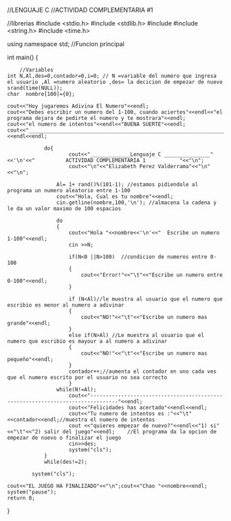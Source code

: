 //LENGUAJE C
//ACTIVIDAD COMPLEMENTARIA #1

//librerias
#include <stdio.h>
#include <stdlib.h>
#include <iostream>
#include <string.h>
#include <time.h>

using namespace std;
//Funcion principal

int main()
{
	
		//Variables
	int N,Al,des=0,contador=0,i=0; // N =variable del numero que ingresa el usuario ,Al =numero aleatorio ,des= la decicion de empezar de nuevo 
	srand(time(NULL));
	char  nombre[100]={0};

    cout<<"Hoy jugaremos Adivina El Numero"<<endl;
	cout<<"Debes escribir un numero del 1-100, cuando aciertes"<<endl<<"el programa dejara de pedirte el numero y te mostrara"<<endl;
	cout<<"el numero de intentos"<<endl<<"BUENA SUERTE"<<endl;         
	cout<<"___________________________________________________________________________________________________________________"<<endl<<endl;      	
                    	
                do{
                	    cout<<"_____________Lenguaje C _______________"<<'\n'<<"          ACTIVIDAD COMPLEMENTARIA 1           "<<"\n";
                        cout<<"\n"<<"Elizabeth Perez Valderrama"<<"\n"<<"\n";
                	
                	Al= 1+ rand()%(101-1); //estamos pidiendole al programa un numero aleatorio entre 1-100
                    cout<<"Hola, Cual es tu nombre"<<endl;
					cin.getline(nombre,100,'\n'); //almacena la cadena y le da un valor maximo de 100 espacios
			
                	do 
                    {
                    	cout<<"Hola "<<nombre<<'\n'<<"  Escribe un numero 1-100"<<endl;
                    	cin >>N;
                    	
                    	if(N<0 ||N>100)  //condicion de numeros entre 0-100
                    	{
                    		cout<<"Error!"<<"\t"<<"Escribe un numero entre 0-100"<<endl;
						}
                    	
                    	if (N<Al)//le muestra al usuario que el numero que escribio es menor al numero a adivinar
                    	{
                    		cout<<"NO!"<<"\t"<<"Escribe un numero mas grande"<<endl;
						}
						else if(N>Al) //Le muestra al usuario que el numero que escribio es mayour a al numero a adivinar
						{
							cout<<"NO!"<<"\t"<<"Escribe un numero mas pequeño"<<endl;
						}		        
                    	contador++;//aumenta el contador en uno cada ves que el numero escrito por el usuario no sea correcto
				    	}
					while(N!=Al);
					    cout<<"-------------------------------------------------------------------------------"<<endl;
                    	cout<<"Felicidades has acertado"<<endl<<endl;
					    cout<<"Tu numero de intentos es :"<<"\t"<<contador<<endl;//muestra el numero de intentos
                    	cout <<"quieres empezar de nuevo?"<<endl<<"1) si"<<"\t"<<"2) salir del juego"<<endl;	//El programa da la opcion de empezar de nuevo o finalizar el juego 
						cin>>des;
						system("cls");
				}    	
				while(des!=2);
                    	
         	system("cls");

	cout<<"EL JUEGO HA FINALIZADO"<<"\n";cout<<"Chao "<<nombre<<endl;
	system("pause");
	return 0;
}
